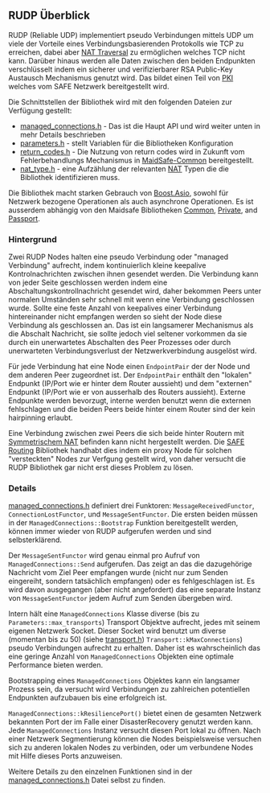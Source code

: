## RUDP Überblick
RUDP (Reliable UDP) implementiert pseudo Verbindungen mittels UDP um viele der Vorteile eines Verbindungsbasierenden Protokolls wie TCP zu erreichen, dabei aber [NAT Traversal](https://de.wikipedia.org/wiki/Network_Address_Translation#NAT-Traversal) zu ermöglichen welches TCP nicht kann. Darüber hinaus werden alle Daten zwischen den beiden Endpunkten verschlüsselt indem ein sicherer und verifizierbarer RSA Public-Key Austausch Mechanismus genutzt wird. Das bildet einen Teil von [PKI](https://de.wikipedia.org/wiki/Public-Key-Infrastruktur) welches vom SAFE Netzwerk bereitgestellt wird.

Die Schnittstellen der Bibliothek wird mit den folgenden Dateien zur Verfügung gestellt:

* [managed_connections.h](https://github.com/maidsafe/MaidSafe-RUDP/blob/master/include/maidsafe/rudp/managed_connections.h) - Das ist die Haupt API und wird weiter unten in mehr Details beschrieben
* [parameters.h](https://github.com/maidsafe/MaidSafe-RUDP/blob/master/include/maidsafe/rudp/parameters.h) - stellt Variablen für die Bibliotheken Konfiguration
* [return_codes.h](https://github.com/maidsafe/MaidSafe-RUDP/blob/master/include/maidsafe/rudp/return_codes.h) - Die Nutzung von return codes wird in Zukunft vom Fehlerbehandlungs Mechanismus in  [MaidSafe-Common](https://github.com/maidsafe/MaidSafe-Common/wiki) bereitgestellt.
* [nat_type.h](https://github.com/maidsafe/MaidSafe-RUDP/blob/master/include/maidsafe/rudp/nat_type.h) - eine Aufzählung der relevanten  [NAT](https://de.wikipedia.org/wiki/Network_address_translation) Typen die die Bibliothek identifizieren muss.

Die Bibliothek macht starken Gebrauch von  [Boost.Asio](http://www.boost.org/doc/libs/1_55_0/doc/html/boost_asio.html), sowohl für Netzwerk bezogene Operationen als auch asynchrone Operationen. Es ist ausserdem abhängig von den Maidsafe Bibliotheken [Common](https://github.com/maidsafe/MaidSafe-Common/wiki), [Private](https://github.com/maidsafe/MaidSafe-Vault-Manager/wiki), and [Passport](https://github.com/maidsafe/MaidSafe-Passport/wiki).


### Hintergrund

Zwei RUDP Nodes halten eine pseudo Verbindung oder "managed Verbindung" aufrecht, indem kontinuierlich kleine keepalive Kontrolnachrichten zwischen ihnen gesendet werden. Die Verbindung kann von jeder Seite geschlossen werden indem eine Abschaltungskontrollnachricht gesendet wird, daher bekommen Peers unter normalen Umständen sehr schnell mit wenn eine Verbindung geschlossen wurde. Sollte eine feste Anzahl von keepalives einer Verbindung  hintereinander nicht empfangen werden so sieht der Node diese Verbindung als geschlossen an. Das ist ein langsamerer Mechanismus als die Abschalt Nachricht, sie sollte jedoch viel seltener vorkommen da sie durch ein unerwartetes Abschalten des Peer Prozesses oder durch unerwarteten Verbindungsverlust der Netzwerkverbindung ausgelöst wird.

Für jede Verbindung hat eine Node einen `EndpointPair` der der Node und dem anderen Peer zugeordnet ist. Der `EndpointPair` enthält den "lokalen" Endpunkt (IP/Port wie er hinter dem Router aussieht) und dem "externen" Endpunkt (IP/Port wie er von ausserhalb des Routers aussieht). Externe Endpunkte werden bevorzugt, interne werden benutzt wenn die externen fehlschlagen und die beiden Peers beide hinter einem Router sind der kein hairpinning erlaubt.

Eine Verbindung zwischen zwei Peers die sich beide hinter Routern mit [Symmetrischem NAT](https://en.wikipedia.org/wiki/Network_address_translation#Methods_of_port_translation) befinden kann nicht hergestellt werden. Die [SAFE Routing](https://github.com/maidsafe/MaidSafe-Routing/wiki) Bibliothek handhabt dies indem ein proxy Node für solchen "versteckten" Nodes zur Verfgung gestellt wird, von daher versucht die RUDP Bibliothek gar nicht erst dieses Problem zu lösen.

### Details

[managed_connections.h](https://github.com/maidsafe/MaidSafe-RUDP/blob/master/include/maidsafe/rudp/managed_connections.h) definiert drei Funktoren: `MessageReceivedFunctor`, `ConnectionLostFunctor`, und `MessageSentFunctor`. Die ersten beiden müssen in der `ManagedConnections::Bootstrap` Funktion bereitgestellt werden, können immer wieder von RUDP aufgerufen werden und sind selbsterklärend.

Der `MessageSentFunctor` wird genau einmal pro Aufruf von `ManagedConnections::Send` aufgerufen. Das zeigt an das die dazugehörige Nachricht vom Ziel Peer empfangen wurde (nicht nur zum Senden eingereiht, sondern tatsächlich empfangen) oder es fehlgeschlagen ist. Es wird davon ausgegangen (aber nicht angefordert) das eine separate Instanz von `MessageSentFunctor` jedem Aufruf zum Senden übergeben wird.

Intern hält eine `ManagedConnections` Klasse diverse (bis zu `Parameters::max_transports`) Transport Objektve aufrecht, jedes mit seinem eigenen Netzwerk Socket. Dieser Socket wird benutzt um diverse (momentan bis zu 50) (siehe [transport.h](https://github.com/maidsafe/MaidSafe-RUDP/blob/master/src/maidsafe/rudp/transport.h)) `Transport::kMaxConnections`) pseudo Verbindungen aufrecht zu erhalten. Daher ist es wahrscheinlich das eine geringe Anzahl von `ManagedConnections` Objekten eine optimale Performance bieten werden.

Bootstrapping eines `ManagedConnections` Objektes kann ein langsamer Prozess sein, da versucht wird Verbindungen zu zahlreichen potentiellen Endpunkten aufzubauen bis eine erfolgreich ist.

`ManagedConnections::kResiliencePort()` bietet einen de gesamten Netzwerk bekannten Port der im Falle einer DisasterRecovery genutzt werden kann. Jede `ManagedConnections` Instanz versucht diesen Port lokal zu öffnen. Nach einer Netzwerk Segmentierung können die Nodes beispielsweise versuchen sich zu anderen lokalen Nodes zu verbinden, oder um verbundene Nodes mit Hilfe dieses Ports anzuweisen.

Weitere Details zu den einzelnen Funktionen sind in der [managed_connections.h](https://github.com/maidsafe/MaidSafe-RUDP/blob/master/include/maidsafe/rudp/managed_connections.h) Datei selbst zu finden.

